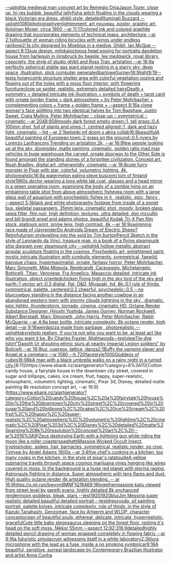 [--uplight](https://www.ebank.nz/aiartgenerator?category=--uplight)[a medieval man concept art by Remegio Onia](https://www.ebank.nz/aiartgenerator?category=a%20medieval%20man%20concept%20art%20by%20Remegio%20Onia)[Jason Tozer, close up, hi-res bubble, beautiful  jellyfish](https://www.ebank.nz/aiartgenerator?category=Jason%20Tozer%2C%20close%20up%2C%20hi-res%20bubble%2C%20beautiful%20%20jellyfish)[a witch floating in the clouds wearing a black Victorian era dress, ghibli style, detailed](https://www.ebank.nz/aiartgenerator?category=a%20witch%20floating%20in%20the%20clouds%20wearing%20a%20black%20Victorian%20era%20dress%2C%20ghibli%20style%2C%20detailed)[Illuminati Buzzard --uplight](https://www.ebank.nz/aiartgenerator?category=Illuminati%20Buzzard%20--uplight)[1080](https://www.ebank.nz/aiartgenerator?category=1080)[photography](https://www.ebank.nz/aiartgenerator?category=photography)[enlightenment, art nouveau, poster, graphic art, Koloman Moser, circa 1900 --ar 11:17](https://www.ebank.nz/aiartgenerator?category=enlightenment%2C%20art%20nouveau%2C%20poster%2C%20graphic%20art%2C%20Koloman%20Moser%2C%20circa%201900%20--ar%2011%3A17)[colored ink and colored graphite drawing that incorporates elements of technical maps, architecture --ar 2:1](https://www.ebank.nz/aiartgenerator?category=colored%20ink%20and%20colored%20graphite%20drawing%20that%20incorporates%20elements%20of%20technical%20maps%2C%20architecture%20--ar%202%3A1)[silhouette of woman riding bicycles with wings under endless rainbow](https://www.ebank.nz/aiartgenerator?category=silhouette%20of%20woman%20riding%20bicycles%20with%20wings%20under%20endless%20rainbow)[2:1](https://www.ebank.nz/aiartgenerator?category=2%3A1)[a city designed by Moebius in a medow, Ghibli, Ian McQue --aspect 8:13](https://www.ebank.nz/aiartgenerator?category=a%20city%20designed%20by%20Moebius%20in%20a%20medow%2C%20Ghibli%2C%20Ian%20McQue%20--aspect%208%3A13)[sup design ,milokai](https://www.ebank.nz/aiartgenerator?category=sup%20design%20%2Cmilokai)[octopus head posing for portrait](https://www.ebank.nz/aiartgenerator?category=octopus%20head%20posing%20for%20portrait)[a dandelion house from harlequin in innsbruck by beeple, lee medgwick, royal library, cgsociety, the style of studio ghibli and Ross Tran, artstation --ar 16:9](https://www.ebank.nz/aiartgenerator?category=a%20dandelion%20house%20from%20harlequin%20in%20innsbruck%20by%20beeple%2C%20lee%20medgwick%2C%20royal%20library%2C%20cgsociety%2C%20the%20style%20of%20studio%20ghibli%20and%20Ross%20Tran%2C%20artstation%20--ar%2016%3A9)[a perfectly spherical stable gas giant planet resting in a starry sky, deep space, illustration, slick computer generated](https://www.ebank.nz/aiartgenerator?category=a%20perfectly%20spherical%20stable%20gas%20giant%20planet%20resting%20in%20a%20starry%20sky%2C%20deep%20space%2C%20illustration%2C%20slick%20computer%20generated)[barlowe](https://www.ebank.nz/aiartgenerator?category=barlowe)[Gurney](https://www.ebank.nz/aiartgenerator?category=Gurney)[16:9](https://www.ebank.nz/aiartgenerator?category=16%3A9)[light](https://www.ebank.nz/aiartgenerator?category=light)[9:19](https://www.ebank.nz/aiartgenerator?category=9%3A19)[--test](https://www.ebank.nz/aiartgenerator?category=--test)[a honeycomb structure shelter area with colorful vegetation oozing and flowing out of the holes with a moss floor interior, with flowering furniture](https://www.ebank.nz/aiartgenerator?category=a%20honeycomb%20structure%20shelter%20area%20with%20colorful%20vegetation%20oozing%20and%20flowing%20out%20of%20the%20holes%20with%20a%20moss%20floor%20interior%2C%20with%20flowering%20furniture)[close up spider, realistic, extremely detailed hairs](https://www.ebank.nz/aiartgenerator?category=close%20up%20spider%2C%20realistic%2C%20extremely%20detailed%20hairs)[Death + symmetry + detailed intricate ink illustration + symbols of death + tarot card with ornate border frame + dark atmosphere + by Peter Mohrbacher + complementing colors + frame + golden frame + --aspect 9:16](https://www.ebank.nz/aiartgenerator?category=Death%20%2B%20symmetry%20%2B%20detailed%20intricate%20ink%20illustration%20%2B%20symbols%20of%20death%20%2B%20tarot%20card%20with%20ornate%20border%20frame%20%2B%20dark%20atmosphere%20%2B%20by%20Peter%20Mohrbacher%20%2B%20complementing%20colors%20%2B%20frame%20%2B%20golden%20frame%20%2B%20--aspect%209%3A16)[a clone woman's face splitting into two identical halves by Tom Bagshaw, Justin Sweet, Craig Mullins, Peter Mohrbacher :: close-up :: symmetrical :: cinematic --ar 2048:858](https://www.ebank.nz/aiartgenerator?category=a%20clone%20woman%27s%20face%20splitting%20into%20two%20identical%20halves%20by%20Tom%20Bagshaw%2C%20Justin%20Sweet%2C%20Craig%20Mullins%2C%20Peter%20Mohrbacher%20%3A%3A%20close-up%20%3A%3A%20symmetrical%20%3A%3A%20cinematic%20--ar%202048%3A858)[moody dark forest empty green::1, tall grass::0.4, 100mm shot, full of plants and vines::1, centred aligned::1, dark and hazy light, cinematic --hd --ar 2:1](https://www.ebank.nz/aiartgenerator?category=moody%20dark%20forest%20empty%20green%3A%3A1%2C%20tall%20grass%3A%3A0.4%2C%20100mm%20shot%2C%20full%20of%20plants%20and%20vines%3A%3A1%2C%20centred%20aligned%3A%3A1%2C%20dark%20and%20hazy%20light%2C%20cinematic%20--hd%20--ar%202%3A1)[belsinki,](https://www.ebank.nz/aiartgenerator?category=belsinki%2C)[mf doom x akira collab](https://www.ebank.nz/aiartgenerator?category=mf%20doom%20x%20akira%20collab)[16:9](https://www.ebank.nz/aiartgenerator?category=16%3A9)[beautiful](https://www.ebank.nz/aiartgenerator?category=beautiful)[A beautiful painting of  European town::2,grass on the ground::0.5,rivers,by Lorenzo Lanfranconi,Trending on artstation,2k, --ar 16:9](https://www.ebank.nz/aiartgenerator?category=A%20beautiful%20painting%20of%20%20European%20town%3A%3A2%2Cgrass%20on%20the%20ground%3A%3A0.5%2Crivers%2Cby%20Lorenzo%20Lanfranconi%2CTrending%20on%20artstation%2C2k%2C%20--ar%2016%3A9)[few people looking up at the sky, doomsday, matte painting, cinematic, golden ratio mad max vehicles in huge warehouse the carved, ornate doorway to the Other Side is found amongst the standing stones of a forgotten civilization. Concept art, Noah Bradley, digital art, otherworldly, cinematic --ar 16:8](https://www.ebank.nz/aiartgenerator?category=few%20people%20looking%20up%20at%20the%20sky%2C%20doomsday%2C%20matte%20painting%2C%20cinematic%2C%20golden%20ratio%20mad%20max%20vehicles%20in%20huge%20warehouse%20the%20carved%2C%20ornate%20doorway%20to%20the%20Other%20Side%20is%20found%20amongst%20the%20standing%20stones%20of%20a%20forgotten%20civilization.%20Concept%20art%2C%20Noah%20Bradley%2C%20digital%20art%2C%20otherworldly%2C%20cinematic%20--ar%2016%3A8)[cute furry monster in Pixar with star, colorful, volumetric lighting, 4k, photorealistic](https://www.ebank.nz/aiartgenerator?category=cute%20furry%20monster%20in%20Pixar%20with%20star%2C%20colorful%2C%20volumetric%20lighting%2C%204k%2C%20photorealistic)[16:9](https://www.ebank.nz/aiartgenerator?category=16%3A9)[a watermelon eating steve buscemi tom of finland style](https://www.ebank.nz/aiartgenerator?category=a%20watermelon%20eating%20steve%20buscemi%20tom%20of%20finland%20style)[1960s doctor wearing a long white lab coat, glasses and a head mirror in a green operating room, examining the body of a zombie lying on an embalming table shot from above atmospheric fisheye](https://www.ebank.nz/aiartgenerator?category=1960s%20doctor%20wearing%20a%20long%20white%20lab%20coat%2C%20glasses%20and%20a%20head%20mirror%20in%20a%20green%20operating%20room%2C%20examining%20the%20body%20of%20a%20zombie%20lying%20on%20an%20embalming%20table%20shot%20from%20above%20atmospheric%20fisheye)[a room with a large glass wall of aquarium with psychedelic fishes in it , realistic, epic, fancy , —aspect 5:3](https://www.ebank.nz/aiartgenerator?category=a%20room%20with%20a%20large%20glass%20wall%20of%20aquarium%20with%20psychedelic%20fishes%20in%20it%20%2C%20realistic%2C%20epic%2C%20fancy%20%2C%20%E2%80%94aspect%205%3A3)[black and white photography footage from inside of a soviet bus, skeletal passangers, 35mm lens, cinematic shot, moody, broken glass, sepia filter, film noir, high definition, textures, ultra detailed, don mccullin and bill brandt ansel and adams photos, beautiful Kodak Tri-X Pan film stock, platinum print, prime lens, high contrast, 4k --ar 16:9](https://www.ebank.nz/aiartgenerator?category=black%20and%20white%20photography%20footage%20from%20inside%20of%20a%20soviet%20bus%2C%20skeletal%20passangers%2C%2035mm%20lens%2C%20cinematic%20shot%2C%20moody%2C%20broken%20glass%2C%20sepia%20filter%2C%20film%20noir%2C%20high%20definition%2C%20textures%2C%20ultra%20detailed%2C%20don%20mccullin%20and%20bill%20brandt%20ansel%20and%20adams%20photos%2C%20beautiful%20Kodak%20Tri-X%20Pan%20film%20stock%2C%20platinum%20print%2C%20prime%20lens%2C%20high%20contrast%2C%204k%20--ar%2016%3A9)[swimming race,made of clay](https://www.ebank.nz/aiartgenerator?category=swimming%20race%2Cmade%20of%20clay)[render](https://www.ebank.nz/aiartgenerator?category=render)[Do Androids Dream of Electric Sheep? Retrofuturism style](https://www.ebank.nz/aiartgenerator?category=Do%20Androids%20Dream%20of%20Electric%20Sheep%3F%20Retrofuturism%20style)[yelling into the void by Tim burton](https://www.ebank.nz/aiartgenerator?category=yelling%20into%20the%20void%20by%20Tim%20burton)[Pencil Sketch in the style of Leonardo da Vinci, treasure map, in a book of a flying steampunk ship diagram over steampunk city --uplight](https://www.ebank.nz/aiartgenerator?category=Pencil%20Sketch%20in%20the%20style%20of%20Leonardo%20da%20Vinci%2C%20treasure%20map%2C%20in%20a%20book%20of%20a%20flying%20steampunk%20ship%20diagram%20over%20steampunk%20city%20--uplight)[A hollow metallic abstract angular sculpture floating in the cosmos, Psychedelic art, enlightened saint; mystic intricate illustration with symbolic elements, symmetrical, faewild, baroque chaos, hypermaximalist, ornate, fantasy horror, Peter Mohrbacher, Marc Simonetti, Mike Mignola, Rembrandt, Caravaggio, Michelangelo, Botticelli, Titian, Veronese, Fra Angelico, Masaccio detailed, intricate ink illustration, object oriented](https://www.ebank.nz/aiartgenerator?category=A%20hollow%20metallic%20abstract%20angular%20sculpture%20floating%20in%20the%20cosmos%2C%20Psychedelic%20art%2C%20enlightened%20saint%3B%20mystic%20intricate%20illustration%20with%20symbolic%20elements%2C%20symmetrical%2C%20faewild%2C%20baroque%20chaos%2C%20hypermaximalist%2C%20ornate%2C%20fantasy%20horror%2C%20Peter%20Mohrbacher%2C%20Marc%20Simonetti%2C%20Mike%20Mignola%2C%20Rembrandt%2C%20Caravaggio%2C%20Michelangelo%2C%20Botticelli%2C%20Titian%2C%20Veronese%2C%20Fra%20Angelico%2C%20Masaccio%20detailed%2C%20intricate%20ink%20illustration%2C%20object%20oriented)[chicken flying high in the sky lord of the sky and earth::1 vector art::0.3 digital, flat, D&D, Miyazaki, hd, 8k::0.1 rule of thirds, symmetrical, palette, centered:0.2 cheerful, psychedelic::0.5 --no blur](https://www.ebank.nz/aiartgenerator?category=chicken%20flying%20high%20in%20the%20sky%20lord%20of%20the%20sky%20and%20earth%3A%3A1%20vector%20art%3A%3A0.3%20digital%2C%20flat%2C%20D%26D%2C%20Miyazaki%2C%20hd%2C%208k%3A%3A0.1%20rule%20of%20thirds%2C%20symmetrical%2C%20palette%2C%20centered%3A0.2%20cheerful%2C%20psychedelic%3A%3A0.5%20--no%20blur)[cowboy standing in the distance facing another cowbow in an abandoned western town with stormy clouds lightning in the sky , dramatic, epic lightin, thunderstorm. tornado ,cinema, cinematic HD, Octane Render Substance Designer. Hiroshi Yoshida, James Gurney, Norman Rockwell, Albert Bierstadt, Marc Simonetti, John Harris, Peter Mohrbacher, Ralph McQuarrie --ar 4:6](https://www.ebank.nz/aiartgenerator?category=cowboy%20standing%20in%20the%20distance%20facing%20another%20cowbow%20in%20an%20abandoned%20western%20town%20with%20stormy%20clouds%20lightning%20in%20the%20sky%20%2C%20dramatic%2C%20epic%20lightin%2C%20thunderstorm.%20tornado%20%2Ccinema%2C%20cinematic%20HD%2C%20Octane%20Render%20Substance%20Designer.%20Hiroshi%20Yoshida%2C%20James%20Gurney%2C%20Norman%20Rockwell%2C%20Albert%20Bierstadt%2C%20Marc%20Simonetti%2C%20John%20Harris%2C%20Peter%20Mohrbacher%2C%20Ralph%20McQuarrie%20--ar%204%3A6)[a beer bottle, intricate complexity, 8k octane render, high detail —ar 9:16](https://www.ebank.nz/aiartgenerator?category=a%20beer%20bottle%2C%20intricate%20complexity%2C%208k%20octane%20render%2C%20high%20detail%20%E2%80%94ar%209%3A16)[weird](https://www.ebank.nz/aiartgenerator?category=weird)[pizza made from garbage , photorealistic,](https://www.ebank.nz/aiartgenerator?category=pizza%20made%20from%20garbage%20%2C%20photorealistic%2C)[--uplight](https://www.ebank.nz/aiartgenerator?category=--uplight)[skyr](https://www.ebank.nz/aiartgenerator?category=skyr)[photo realism, If you're not who you want to be, at least act like who you want it be. By Charles Frazier, Nightwoods](https://www.ebank.nz/aiartgenerator?category=photo%20realism%2C%20If%20you%27re%20not%20who%20you%20want%20to%20be%2C%20at%20least%20act%20like%20who%20you%20want%20it%20be.%20By%20Charles%20Frazier%2C%20Nightwoods)[--test](https://www.ebank.nz/aiartgenerator?category=--test)[view](https://www.ebank.nz/aiartgenerator?category=view)[Tie-dye tshirt](https://www.ebank.nz/aiartgenerator?category=Tie-dye%20tshirt)["Dagoth Ur shouting ethnic slurs at nearby Imperial Legion soldiers" by Boticelli --ar 16:9](https://www.ebank.nz/aiartgenerator?category=%22Dagoth%20Ur%20shouting%20ethnic%20slurs%20at%20nearby%20Imperial%20Legion%20soldiers%22%20by%20Boticelli%20--ar%2016%3A9)[luz, cuerpos, lattice, danza](https://www.ebank.nz/aiartgenerator?category=luz%2C%20cuerpos%2C%20lattice%2C%20danza)[2:1](https://www.ebank.nz/aiartgenerator?category=2%3A1)[Buffy the vampire slayer and Angel at a cemetary --w 1080 --h 720](https://www.ebank.nz/aiartgenerator?category=Buffy%20the%20vampire%20slayer%20and%20Angel%20at%20a%20cemetary%20--w%201080%20--h%20720)[face](https://www.ebank.nz/aiartgenerator?category=face)[style](https://www.ebank.nz/aiartgenerator?category=style)[1000](https://www.ebank.nz/aiartgenerator?category=1000)[Goddess of cubes](https://www.ebank.nz/aiartgenerator?category=Goddess%20of%20cubes)[](https://www.ebank.nz/aiartgenerator?category=)[16:9](https://www.ebank.nz/aiartgenerator?category=16%3A9)[8k](https://www.ebank.nz/aiartgenerator?category=8k)[A man with a black umbrella walks on a rainy night in a ruined city.](https://www.ebank.nz/aiartgenerator?category=A%20man%20with%20a%20black%20umbrella%20walks%20on%20a%20rainy%20night%20in%20a%20ruined%20city.)[8:11](https://www.ebank.nz/aiartgenerator?category=8%3A11)[Cotton candy house, a fairytale house in the downtown city street, covered in sugar and lollipops, cakes, ice cream, fruit, happy, super-realistic, atmospheric, volumetric lighting, cinematic, Pixar 3d, Disney, detailed matte painting 8k resolution concept art, --ar 16:9](https://www.ebank.nz/aiartgenerator?category=Cotton%20candy%20house%2C%20a%20fairytale%20house%20in%20the%20downtown%20city%20street%2C%20covered%20in%20sugar%20and%20lollipops%2C%20cakes%2C%20ice%20cream%2C%20fruit%2C%20happy%2C%20super-realistic%2C%20atmospheric%2C%20volumetric%20lighting%2C%20cinematic%2C%20Pixar%203d%2C%20Disney%2C%20detailed%20matte%20painting%208k%20resolution%20concept%20art%2C%20--ar%2016%3A9)[Zeus destroying Earth with a lightning gun while riding the moon like a roller coaster](https://www.ebank.nz/aiartgenerator?category=Zeus%20destroying%20Earth%20with%20a%20lightning%20gun%20while%20riding%20the%20moon%20like%20a%20roller%20coaster)[spaghetti](https://www.ebank.nz/aiartgenerator?category=spaghetti)[Massive Wicked Occult Insect, tryptophobic, spikes, hair, barnacles, symmetrical, realistic render, no crop, Tintype by Andel Adams 1800s --ar 3:4](https://www.ebank.nz/aiartgenerator?category=Massive%20Wicked%20Occult%20Insect%2C%20tryptophobic%2C%20spikes%2C%20hair%2C%20barnacles%2C%20symmetrical%2C%20realistic%20render%2C%20no%20crop%2C%20Tintype%20by%20Andel%20Adams%201800s%20--ar%203%3A4)[five chef's cooking in a kitchen, too many cooks in the kitchen, in the style of pixar's ratatouille](https://www.ebank.nz/aiartgenerator?category=five%20chef%27s%20cooking%20in%20a%20kitchen%2C%20too%20many%20cooks%20in%20the%20kitchen%2C%20in%20the%20style%20of%20pixar%27s%20ratatouille)[A yellow submarine travels through space cosmos marijuana vines hanging like wires covered in moss. In the background is a huge red planet with storms raging. Astronauts fighting in distance. Super atmospheric with lens flares and dust. High quality octane render 4k artstation trending. -- ar 16:9](https://www.ebank.nz/aiartgenerator?category=A%20yellow%20submarine%20travels%20through%20space%20cosmos%20marijuana%20vines%20hanging%20like%20wires%20covered%20in%20moss.%20In%20the%20background%20is%20a%20huge%20red%20planet%20with%20storms%20raging.%20Astronauts%20fighting%20in%20distance.%20Super%20atmospheric%20with%20lens%20flares%20and%20dust.%20High%20quality%20octane%20render%204k%20artstation%20trending.%20--%20ar%2016%3A9)[<https://s.mj.run/bwyvn6MNF1Q>](https://www.ebank.nz/aiartgenerator?category=%3Chttps%3A//s.mj.run/bwyvn6MNF1Q%3E)[1646](https://www.ebank.nz/aiartgenerator?category=1646)[9:16](https://www.ebank.nz/aiartgenerator?category=9%3A16)[together](https://www.ebank.nz/aiartgenerator?category=together)[massive kaiju viewed from street level by gareth evans, highly detailed 8k enchanced render](https://www.ebank.nz/aiartgenerator?category=massive%20kaiju%20viewed%20from%20street%20level%20by%20gareth%20evans%2C%20highly%20detailed%208k%20enchanced%20render)[moon goddess, bleak, stars --test](https://www.ebank.nz/aiartgenerator?category=moon%20goddess%2C%20bleak%2C%20stars%20--test)[1920](https://www.ebank.nz/aiartgenerator?category=1920)[1920](https://www.ebank.nz/aiartgenerator?category=1920)[blur](https://www.ebank.nz/aiartgenerator?category=blur)[Jim Messina super realistic detailed beautiful detailed portrait --test](https://www.ebank.nz/aiartgenerator?category=Jim%20Messina%20super%20realistic%20detailed%20beautiful%20detailed%20portrait%20--test)[dress](https://www.ebank.nz/aiartgenerator?category=dress)[yoda, oil painting, portrait, palette knives, intricate complexity, rule of thirds, in the style of Kazuki Tanahashi, Genzoman, face by Artgerm and WLOP, character concept](https://www.ebank.nz/aiartgenerator?category=yoda%2C%20oil%20painting%2C%20portrait%2C%20palette%20knives%2C%20intricate%20complexity%2C%20rule%20of%20thirds%2C%20in%20the%20style%20of%20Kazuki%20Tanahashi%2C%20Genzoman%2C%20face%20by%20Artgerm%20and%20WLOP%2C%20character%20concept)[ocean of beautiful souls; ethereal, delicate, intricate, hyperrealistic, graceful](https://www.ebank.nz/aiartgenerator?category=ocean%20of%20beautiful%20souls%3B%20ethereal%2C%20delicate%2C%20intricate%2C%20hyperrealistic%2C%20graceful)[Cute little baby stegosaurus sleeping on the forest floor, resting it's head on the soft moss. Nikkor 55mm --aspect 12:9](https://www.ebank.nz/aiartgenerator?category=Cute%20little%20baby%20stegosaurus%20sleeping%20on%20the%20forest%20floor%2C%20resting%20it%27s%20head%20on%20the%20soft%20moss.%20Nikkor%2055mm%20--aspect%2012%3A9)[2:3](https://www.ebank.nz/aiartgenerator?category=2%3A3)[16:9](https://www.ebank.nz/aiartgenerator?category=16%3A9)[detailed](https://www.ebank.nz/aiartgenerator?category=detailed)[highly detailed pencil drawing of woman wrapped completely in flowing fabric --ar 9:16](https://www.ebank.nz/aiartgenerator?category=highly%20detailed%20pencil%20drawing%20of%20woman%20wrapped%20completely%20in%20flowing%20fabric%20--ar%209%3A16)[a futuristic simulacrum witnessing itself in a white laboratory](https://www.ebank.nz/aiartgenerator?category=a%20futuristic%20simulacrum%20witnessing%20itself%20in%20a%20white%20laboratory)[2:3](https://www.ebank.nz/aiartgenerator?category=2%3A3)[blur](https://www.ebank.nz/aiartgenerator?category=blur)[a microphone with the lead as a fuse, inside a no smoking symbol](https://www.ebank.nz/aiartgenerator?category=a%20microphone%20with%20the%20lead%20as%20a%20fuse%2C%20inside%20a%20no%20smoking%20symbol)[car](https://www.ebank.nz/aiartgenerator?category=car)[9:16](https://www.ebank.nz/aiartgenerator?category=9%3A16)[A beautiful, sensitive, surreal landscape by Contemporary Brazilian Illustrator and artist Anna Cunha](https://www.ebank.nz/aiartgenerator?category=A%20beautiful%2C%20sensitive%2C%20surreal%20landscape%20by%20Contemporary%20Brazilian%20Illustrator%20and%20artist%20Anna%20Cunha)